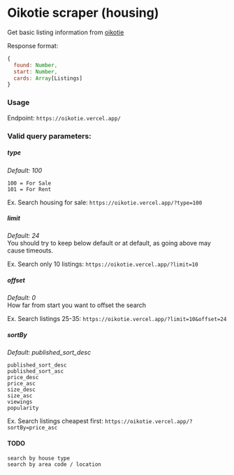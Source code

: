 # Oikotie scraper (housing)

Get basic listing information from [oikotie](https://asunnot.oikotie.fi)  

Response format:  
```js
{
  found: Number,
  start: Number,
  cards: Array[Listings]
}
```

### Usage
Endpoint: `https://oikotie.vercel.app/`  
### Valid query parameters:
##### type
*Default: 100*  
```
100 = For Sale
101 = For Rent
```
Ex. Search housing for sale: `https://oikotie.vercel.app/?type=100`
##### limit
*Default: 24*  
You should try to keep below default or at default, as going above may cause timeouts.

Ex. Search only 10 listings: `https://oikotie.vercel.app/?limit=10`
##### offset
*Default: 0*  
How far from start you want to offset the search

Ex. Search listings 25-35: `https://oikotie.vercel.app/?limit=10&offset=24`
##### sortBy
*Default: published_sort_desc*  
```
published_sort_desc  
published_sort_asc  
price_desc  
price_asc  
size_desc  
size_asc  
viewings  
popularity  
```

Ex. Search listings cheapest first: `https://oikotie.vercel.app/?sortBy=price_asc`

#### TODO
```
search by house type  
search by area code / location
```
